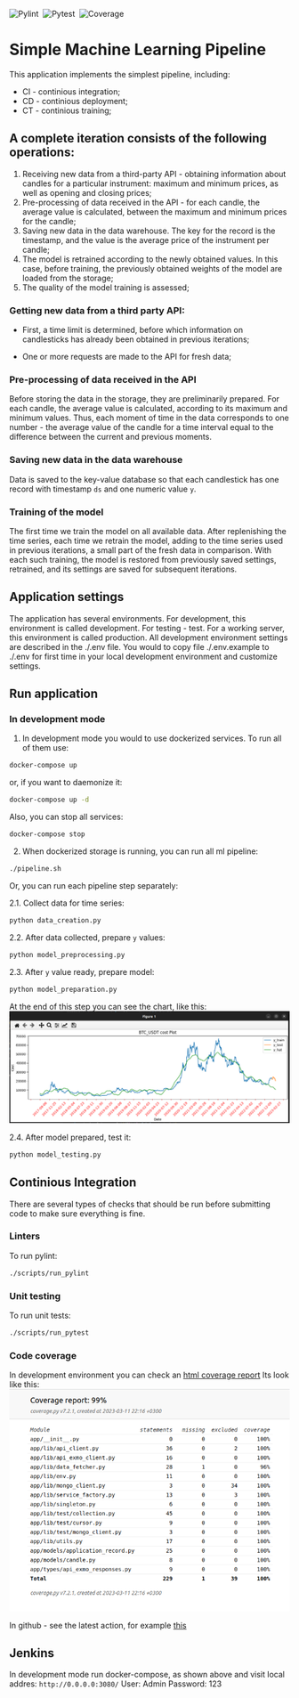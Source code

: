 ![Pylint](https://github.com/bsa7/SimpleMLPipeline/actions/workflows/pylint.yml/badge.svg)&nbsp;
![Pytest](https://github.com/bsa7/SimpleMLPipeline/actions/workflows/pytest.yml/badge.svg)&nbsp;
![Coverage](https://gist.github.com/bsa7/484e36769fa2cd1637e7aed39aedc5a4/raw/coverage.svg)&nbsp;
# Simple Machine Learning Pipeline

This application implements the simplest pipeline, including:
  - CI - continious integration;
  - CD - continious deployment;
  - CT - continious training;

## A complete iteration consists of the following operations:
1. Receiving new data from a third-party API - obtaining information about candles for a particular instrument: maximum and minimum prices, as well as opening and closing prices;
2. Pre-processing of data received in the API - for each candle, the average value is calculated, between the maximum and minimum prices for the candle;
3. Saving new data in the data warehouse. The key for the record is the timestamp, and the value is the average price of the instrument per candle;
4. The model is retrained according to the newly obtained values. In this case, before training, the previously obtained weights of the model are loaded from the storage;
5. The quality of the model training is assessed;

### Getting new data from a third party API:
* First, a time limit is determined, before which information on candlesticks has already been obtained in previous iterations;

* One or more requests are made to the API for fresh data;

### Pre-processing of data received in the API
Before storing the data in the storage, they are preliminarily prepared. For each candle, the average value is calculated, according to its maximum and minimum values. Thus, each moment of time in the data corresponds to one number - the average value of the candle for a time interval equal to the difference between the current and previous moments.

### Saving new data in the data warehouse
Data is saved to the key-value database so that each candlestick has one record with timestamp `ds` and one numeric value `y`.

### Training of the model
The first time we train the model on all available data.
After replenishing the time series, each time we retrain the model, adding to the time series used in previous iterations, a small part of the fresh data in comparison. With each such training, the model is restored from previously saved settings, retrained, and its settings are saved for subsequent iterations.

## Application settings
The application has several environments. For development, this environment is called development. For testing - test. For a working server, this environment is called production.
All development environment settings are described in the ./.env file.
You would to copy file ./.env.example to ./.env for first time in your local development environment and customize settings.

## Run application

### In development mode
1. In development mode you would to use dockerized services. To run all of them use:
```bash
docker-compose up
```

or, if you want to daemonize it:
```bash
docker-compose up -d
```

Also, you can stop all services:
```bash
docker-compose stop
```

2. When dockerized storage is running, you can run all ml pipeline:
```bash
./pipeline.sh
```

Or, you can run each pipeline step separately:

2.1. Collect data for time series:
```bash
python data_creation.py
```

2.2. After data collected, prepare `y` values:
```bash
python model_preprocessing.py
```

2.3. After `y` value ready, prepare model:
```bash
python model_preparation.py
```
At the end of this step you can see the chart, like this:
![chart wit predictions](./docs/assets/forecasting_results.png)

2.4. After model prepared, test it:
```bash
python model_testing.py
```

## Continious Integration

There are several types of checks that should be run before submitting code to make sure everything is fine.

### Linters

To run pylint:

```bash
./scripts/run_pylint
```

### Unit testing

To run unit tests:

```bash
./scripts/run_pytest
```

### Code coverage

In development environment you can check an [html coverage report](./coverage/report/index.html)
Its look like this: ![coverage_html_report](./docs/assets/coverage_html_report.png)

In github - see the latest action, for example [this](https://github.com/bsa7/SimpleMLPipeline/actions/runs/4392188767)

## Jenkins

In development mode run docker-compose, as shown above and visit local addres: `http://0.0.0.0:3080/`
User: Admin
Password: 123

